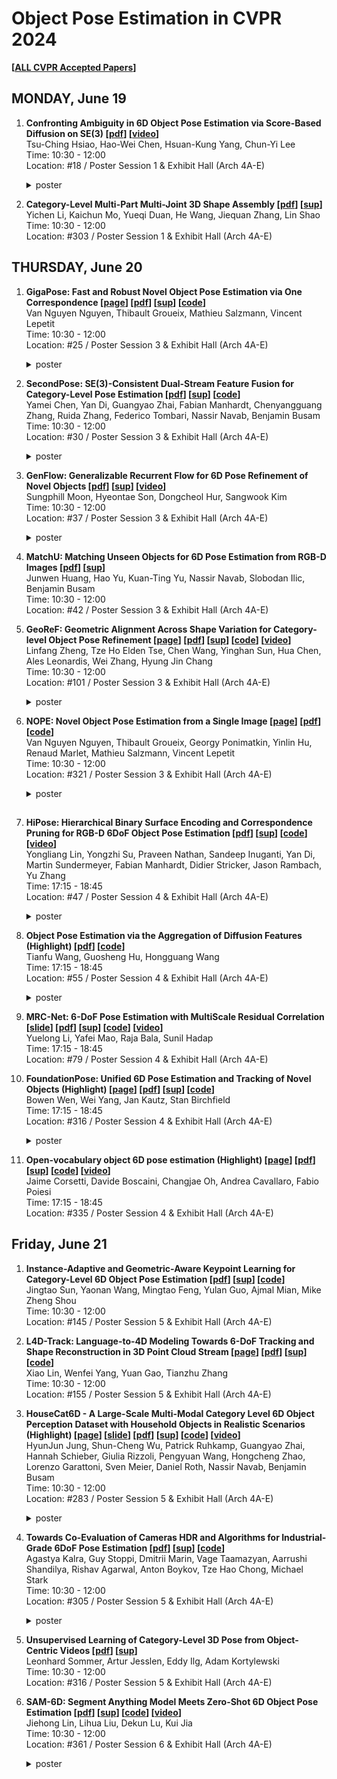 # **Object Pose Estimation in CVPR 2024**

**[[ALL CVPR Accepted Papers](https://cvpr.thecvf.com/Conferences/2024/AcceptedPapers)]**

## **MONDAY, June 19**

1. **Confronting Ambiguity in 6D Object Pose Estimation via Score-Based Diffusion on SE(3) [[pdf](https://openaccess.thecvf.com/content/CVPR2024/papers/Hsiao_Confronting_Ambiguity_in_6D_Object_Pose_Estimation_via_Score-Based_Diffusion_CVPR_2024_paper.pdf)] [[video](https://www.youtube.com/watch?v=RwAHMTN5Jjw)]**<br/>
    Tsu-Ching Hsiao, Hao-Wei Chen, Hsuan-Kung Yang, Chun-Yi Lee  
    Time: 10:30 - 12:00  
    Location: #18 / Poster Session 1 & Exhibit Hall (Arch 4A-E)
    <details>
      <summary>poster</summary>
      <img src="https://cvpr.thecvf.com/media/PosterPDFs/CVPR%202024/30513.png" alt="Confronting Ambiguity in 6D Object Pose Estimation via Score-Based Diffusion on SE(3)">
    </details>

2. **Category-Level Multi-Part Multi-Joint 3D Shape Assembly [[pdf](https://openaccess.thecvf.com/content/CVPR2024/papers/Li_Category-Level_Multi-Part_Multi-Joint_3D_Shape_Assembly_CVPR_2024_paper.pdf)] [[sup](https://openaccess.thecvf.com/content/CVPR2024/supplemental/Li_Category-Level_Multi-Part_Multi-Joint_CVPR_2024_supplemental.pdf)]**<br/>
    Yichen Li, Kaichun Mo, Yueqi Duan, He Wang, Jiequan Zhang, Lin Shao  
    Time: 10:30 - 12:00  
    Location: #303 / Poster Session 1 & Exhibit Hall (Arch 4A-E)


## **THURSDAY, June 20**

1. **GigaPose: Fast and Robust Novel Object Pose Estimation via One Correspondence [[page](https://nv-nguyen.github.io/gigaPose/)] [[pdf](https://openaccess.thecvf.com/content/CVPR2024/papers/Nguyen_GigaPose_Fast_and_Robust_Novel_Object_Pose_Estimation_via_One_CVPR_2024_paper.pdf)] [[sup](https://openaccess.thecvf.com/content/CVPR2024/supplemental/Nguyen_GigaPose_Fast_and_CVPR_2024_supplemental.pdf)] [[code](https://nv-nguyen.github.io/gigaPose/)]**<br/>
    Van Nguyen Nguyen, Thibault Groueix, Mathieu Salzmann, Vincent Lepetit  
    Time: 10:30 - 12:00  
    Location: #25 / Poster Session 3 & Exhibit Hall (Arch 4A-E)
    <details>
      <summary>poster</summary>
      <img src="https://cvpr.thecvf.com/media/PosterPDFs/CVPR%202024/29300.png" alt="GigaPose">
    </details>
    
2. **SecondPose: SE(3)-Consistent Dual-Stream Feature Fusion for Category-Level Pose Estimation [[pdf](https://openaccess.thecvf.com/content/CVPR2024/papers/Chen_SecondPose_SE3-Consistent_Dual-Stream_Feature_Fusion_for_Category-Level_Pose_Estimation_CVPR_2024_paper.pdf)] [[sup](https://openaccess.thecvf.com/content/CVPR2024/supplemental/Chen_SecondPose_SE3-Consistent_Dual-Stream_CVPR_2024_supplemental.pdf)] [[code](https://github.com/NOrangeeroli/SecondPose)]**<br/>
    Yamei Chen, Yan Di, Guangyao Zhai, Fabian Manhardt, Chenyangguang Zhang, Ruida Zhang, Federico Tombari, Nassir Navab, Benjamin Busam  
    Time: 10:30 - 12:00  
    Location: #30 / Poster Session 3 & Exhibit Hall (Arch 4A-E)
    <details>
      <summary>poster</summary>
      <img src="https://cvpr.thecvf.com/media/PosterPDFs/CVPR%202024/31505.png" alt="SecondPose">
    </details>
    
3. **GenFlow: Generalizable Recurrent Flow for 6D Pose Refinement of Novel Objects [[pdf](https://openaccess.thecvf.com/content/CVPR2024/papers/Moon_GenFlow_Generalizable_Recurrent_Flow_for_6D_Pose_Refinement_of_Novel_CVPR_2024_paper.pdf)] [[sup](https://openaccess.thecvf.com/content/CVPR2024/supplemental/Moon_GenFlow_Generalizable_Recurrent_CVPR_2024_supplemental.pdf)] [[video](https://www.youtube.com/watch?v=vFilwFxFdYw)]**<br/>
    Sungphill Moon, Hyeontae Son, Dongcheol Hur, Sangwook Kim  
    Time: 10:30 - 12:00  
    Location: #37 / Poster Session 3 & Exhibit Hall (Arch 4A-E)
    <details>
      <summary>poster</summary>
      <img src="https://cvpr.thecvf.com/media/PosterPDFs/CVPR%202024/30759.png" alt="GenFlow">
    </details>

4. **MatchU: Matching Unseen Objects for 6D Pose Estimation from RGB-D Images [[pdf](https://openaccess.thecvf.com/content/CVPR2024/papers/Huang_MatchU_Matching_Unseen_Objects_for_6D_Pose_Estimation_from_RGB-D_CVPR_2024_paper.pdf)] [[sup](https://openaccess.thecvf.com/content/CVPR2024/supplemental/Huang_MatchU_Matching_Unseen_CVPR_2024_supplemental.pdf)]**<br/>
    Junwen Huang, Hao Yu, Kuan-Ting Yu, Nassir Navab, Slobodan Ilic, Benjamin Busam  
    Time: 10:30 - 12:00  
    Location: #42 / Poster Session 3 & Exhibit Hall (Arch 4A-E)


5. **GeoReF: Geometric Alignment Across Shape Variation for Category-level Object Pose Refinement [[page](https://lynne-zheng-linfang.github.io/georef.github.io/)] [[pdf](https://openaccess.thecvf.com/content/CVPR2024/papers/Zheng_GeoReF_Geometric_Alignment_Across_Shape_Variation_for_Category-level_Object_Pose_CVPR_2024_paper.pdf)] [[sup](https://openaccess.thecvf.com/content/CVPR2024/supplemental/Zheng_GeoReF_Geometric_Alignment_CVPR_2024_supplemental.zip)] [[code](https://github.com/Lynne-Zheng-Linfang/GeoReF/tree/main)] [[video](https://www.youtube.com/watch?v=gVM2Em5IdeY)]**<br/>
    Linfang Zheng, Tze Ho Elden Tse, Chen Wang, Yinghan Sun, Hua Chen, Ales Leonardis, Wei Zhang, Hyung Jin Chang  
    Time: 10:30 - 12:00  
    Location: #101 / Poster Session 3 & Exhibit Hall (Arch 4A-E)
    <details>
      <summary>poster</summary>
      <img src="https://cvpr.thecvf.com/media/PosterPDFs/CVPR%202024/29507.png" alt="GeoReF">
    </details>

6. **NOPE: Novel Object Pose Estimation from a Single Image [[page](https://nv-nguyen.github.io/nope/)] [[pdf](https://arxiv.org/pdf/2303.13612)] [[code](https://github.com/nv-nguyen/nope)]**<br/>
    Van Nguyen Nguyen, Thibault Groueix, Georgy Ponimatkin, Yinlin Hu, Renaud Marlet, Mathieu Salzmann, Vincent Lepetit  
    Time: 10:30 - 12:00  
    Location: #321 / Poster Session 3 & Exhibit Hall (Arch 4A-E)
    <details>
      <summary>poster</summary>
      <img src="https://cvpr.thecvf.com/media/PosterPDFs/CVPR%202024/31476.png" alt="NOPE">
    </details>

##

    
7. **HiPose: Hierarchical Binary Surface Encoding and Correspondence Pruning for RGB-D 6DoF Object Pose Estimation [[pdf](https://openaccess.thecvf.com/content/CVPR2024/papers/Lin_HiPose_Hierarchical_Binary_Surface_Encoding_and_Correspondence_Pruning_for_RGB-D_CVPR_2024_paper.pdf)] [[sup](https://openaccess.thecvf.com/content/CVPR2024/supplemental/Lin_HiPose_Hierarchical_Binary_CVPR_2024_supplemental.pdf)] [[code](https://github.com/lyltc1/HiPose)] [[video](https://www.youtube.com/watch?v=psEXswln4TQ)]**<br/>
    Yongliang Lin, Yongzhi Su, Praveen Nathan, Sandeep Inuganti, Yan Di, Martin Sundermeyer, Fabian Manhardt, Didier Stricker, Jason Rambach, Yu Zhang  
    Time: 17:15 - 18:45  
    Location: #47 / Poster Session 4 & Exhibit Hall (Arch 4A-E)
    <details>
      <summary>poster</summary>
      <img src="https://cvpr.thecvf.com/media/PosterPDFs/CVPR%202024/31095.png" alt="HiPose">
    </details>

8. **Object Pose Estimation via the Aggregation of Diffusion Features (Highlight) [[pdf](https://openaccess.thecvf.com/content/CVPR2024/papers/Wang_Object_Pose_Estimation_via_the_Aggregation_of_Diffusion_Features_CVPR_2024_paper.pdf)] [[code](https://github.com/Tianfu18/diff-feats-pose)]**<br/>
    Tianfu Wang, Guosheng Hu, Hongguang Wang  
    Time: 17:15 - 18:45  
    Location: #55 / Poster Session 4 & Exhibit Hall (Arch 4A-E)
    <details>
      <summary>poster</summary>
      <img src="https://cvpr.thecvf.com/media/PosterPDFs/CVPR%202024/29299.png" alt="Object Pose Estimation via the Aggregation of Diffusion Features">
    </details>
    
9. **MRC-Net: 6-DoF Pose Estimation with MultiScale Residual Correlation [[slide](https://cvpr.thecvf.com/media/cvpr-2024/Slides/31095_Tn53ilz.pdf)] [[pdf](https://openaccess.thecvf.com/content/CVPR2024/papers/Li_MRC-Net_6-DoF_Pose_Estimation_with_MultiScale_Residual_Correlation_CVPR_2024_paper.pdf)] [[sup](https://openaccess.thecvf.com/content/CVPR2024/supplemental/Li_MRC-Net_6-DoF_Pose_CVPR_2024_supplemental.pdf)] [[code](https://github.com/amzn/mrc-net-6d-pose)] [[video](https://www.youtube.com/watch?v=6PZxW2ienUA)]**<br/>
    Yuelong Li, Yafei Mao, Raja Bala, Sunil Hadap  
    Time: 17:15 - 18:45  
    Location: #79 / Poster Session 4 & Exhibit Hall (Arch 4A-E)

10. **FoundationPose: Unified 6D Pose Estimation and Tracking of Novel Objects (Highlight) [[page](https://nvlabs.github.io/FoundationPose/)] [[pdf](https://openaccess.thecvf.com/content/CVPR2024/papers/Wen_FoundationPose_Unified_6D_Pose_Estimation_and_Tracking_of_Novel_Objects_CVPR_2024_paper.pdf)] [[sup](https://openaccess.thecvf.com/content/CVPR2024/supplemental/Wen_FoundationPose_Unified_6D_CVPR_2024_supplemental.zip)] [[code](https://github.com/NVlabs/FoundationPose)]**<br/>
    Bowen Wen, Wei Yang, Jan Kautz, Stan Birchfield  
    Time: 17:15 - 18:45  
    Location: #316 / Poster Session 4 & Exhibit Hall (Arch 4A-E)
    <details>
      <summary>poster</summary>
      <img src="https://cvpr.thecvf.com/media/PosterPDFs/CVPR%202024/31618.png" alt="FoundationPose">
    </details>

11. **Open-vocabulary object 6D pose estimation (Highlight) [[page](https://jcorsetti.github.io/oryon/)] [[pdf](https://openaccess.thecvf.com/content/CVPR2024/papers/Corsetti_Open-Vocabulary_Object_6D_Pose_Estimation_CVPR_2024_paper.pdf)] [[sup](https://openaccess.thecvf.com/content/CVPR2024/supplemental/Corsetti_Open-Vocabulary_Object_6D_CVPR_2024_supplemental.pdf)] [[code](https://github.com/jcorsetti/oryon)] [[video](https://www.youtube.com/watch?v=PsLC9rpwcqk&embeds_referring_euri=https%3A%2F%2Fcvpr.thecvf.com%2F&feature=emb_title)]**<br/>
    Jaime Corsetti, Davide Boscaini, Changjae Oh, Andrea Cavallaro, Fabio Poiesi  
    Time: 17:15 - 18:45  
    Location: #335 / Poster Session 4 & Exhibit Hall (Arch 4A-E)


## **Friday, June 21**

1. **Instance-Adaptive and Geometric-Aware Keypoint Learning for Category-Level 6D Object Pose Estimation [[pdf](https://openaccess.thecvf.com/content/CVPR2024/papers/Lin_Instance-Adaptive_and_Geometric-Aware_Keypoint_Learning_for_Category-Level_6D_Object_Pose_CVPR_2024_paper.pdf)] [[sup](https://openaccess.thecvf.com/content/CVPR2024/supplemental/Lin_Instance-Adaptive_and_Geometric-Aware_CVPR_2024_supplemental.pdf)] [[code](https://github.com/Leeiieeo/AG-Pose)]**<br/>
    Jingtao Sun, Yaonan Wang, Mingtao Feng, Yulan Guo, Ajmal Mian, Mike Zheng Shou  
    Time: 10:30 - 12:00  
    Location: #145 / Poster Session 5 & Exhibit Hall (Arch 4A-E)
2. **L4D-Track: Language-to-4D Modeling Towards 6-DoF Tracking and Shape Reconstruction in 3D Point Cloud Stream [[page](https://s-jingtao.github.io/L4D-Track/)] [[pdf](https://openaccess.thecvf.com/content/CVPR2024/papers/Sun_L4D-Track_Language-to-4D_Modeling_Towards_6-DoF_Tracking_and_Shape_Reconstruction_in_CVPR_2024_paper.pdf)] [[sup](https://openaccess.thecvf.com/content/CVPR2024/supplemental/Sun_L4D-Track_Language-to-4D_Modeling_CVPR_2024_supplemental.pdf)] [[code](https://github.com/S-JingTao/L4D_Track.git)]**<br/>
    Xiao Lin, Wenfei Yang, Yuan Gao, Tianzhu Zhang  
    Time: 10:30 - 12:00  
    Location: #155 / Poster Session 5 & Exhibit Hall (Arch 4A-E)

3. **HouseCat6D - A Large-Scale Multi-Modal Category Level 6D Object Perception Dataset with Household Objects in Realistic Scenarios (Highlight) [[page](https://sites.google.com/view/housecat6d)] [[slide](https://cvpr.thecvf.com/media/cvpr-2024/Slides/31522.pdf)] [[pdf](https://openaccess.thecvf.com/content/CVPR2024/papers/Jung_HouseCat6D_-_A_Large-Scale_Multi-Modal_Category_Level_6D_Object_Perception_CVPR_2024_paper.pdf)] [[sup](https://openaccess.thecvf.com/content/CVPR2024/supplemental/Jung_HouseCat6D_-_A_CVPR_2024_supplemental.zip)] [[code](https://github.com/Junggy/HouseCat6D?utm_source=catalyzex.com)] [[video](https://www.youtube.com/watch?v=hHPlnsyfUGo)]**<br/>
    HyunJun Jung, Shun-Cheng Wu, Patrick Ruhkamp, Guangyao Zhai, Hannah Schieber, Giulia Rizzoli, Pengyuan Wang, Hongcheng Zhao, Lorenzo Garattoni, Sven Meier, Daniel Roth, Nassir Navab, Benjamin Busam  
    Time: 10:30 - 12:00  
    Location: #283 / Poster Session 5 & Exhibit Hall (Arch 4A-E)
    <details>
      <summary>poster</summary>
      <img src="https://cvpr.thecvf.com/media/PosterPDFs/CVPR%202024/31522.png" alt="HouseCat6D">
    </details>

4. **Towards Co-Evaluation of Cameras HDR and Algorithms for Industrial-Grade 6DoF Pose Estimation [[pdf](https://openaccess.thecvf.com/content/CVPR2024/papers/Kalra_Towards_Co-Evaluation_of_Cameras_HDR_and_Algorithms_for_Industrial-Grade_6DoF_CVPR_2024_paper.pdf)] [[sup](https://openaccess.thecvf.com/content/CVPR2024/supplemental/Kalra_Towards_Co-Evaluation_of_CVPR_2024_supplemental.pdf)] [[code](https://github.com/intrinsic-ai/ipd)]**<br/>
    Agastya Kalra, Guy Stoppi, Dmitrii Marin, Vage Taamazyan, Aarrushi Shandilya, Rishav Agarwal, Anton Boykov, Tze Hao Chong, Michael Stark  
    Time: 10:30 - 12:00  
    Location: #305 / Poster Session 5 & Exhibit Hall (Arch 4A-E)
    <details>
      <summary>poster</summary>
      <img width="2250" alt="30112" src="https://github.com/taeyeopl/Object-Pose-Estimation-CVPR-2024/assets/50736858/c80cb2d7-1736-4030-8957-4622b9af6121" alt="Towards Co-Evaluation of Cameras HDR and Algorithms for Industrial-Grade 6DoF Pose Estimation">
    </details>

5. **Unsupervised Learning of Category-Level 3D Pose from Object-Centric Videos [[pdf](https://openaccess.thecvf.com/content/CVPR2024/papers/Sommer_Unsupervised_Learning_of_Category-Level_3D_Pose_from_Object-Centric_Videos_CVPR_2024_paper.pdf)] [[sup](https://openaccess.thecvf.com/content/CVPR2024/supplemental/Sommer_Unsupervised_Learning_of_CVPR_2024_supplemental.pdf)]**<br/>
    Leonhard Sommer, Artur Jesslen, Eddy Ilg, Adam Kortylewski  
    Time: 10:30 - 12:00  
    Location: #316 / Poster Session 5 & Exhibit Hall (Arch 4A-E)

6. **SAM-6D: Segment Anything Model Meets Zero-Shot 6D Object Pose Estimation [[pdf](https://openaccess.thecvf.com/content/CVPR2024/papers/Lin_SAM-6D_Segment_Anything_Model_Meets_Zero-Shot_6D_Object_Pose_Estimation_CVPR_2024_paper.pdf)] [[sup](https://openaccess.thecvf.com/content/CVPR2024/supplemental/Lin_SAM-6D_Segment_Anything_CVPR_2024_supplemental.pdf)] [[code](https://github.com/JiehongLin/SAM-6D?utm_source=catalyzex.com)] [[video](https://www.youtube.com/watch?v=Ubdjy6MYF2w)]**<br/>
    Jiehong Lin, Lihua Liu, Dekun Lu, Kui Jia  
    Time: 10:30 - 12:00  
    Location: #361 / Poster Session 6 & Exhibit Hall (Arch 4A-E)
    <details>
      <summary>poster</summary>
      <img src="https://cvpr.thecvf.com/media/PosterPDFs/CVPR%202024/30686.png" alt="SAM-6D">
    </details>

